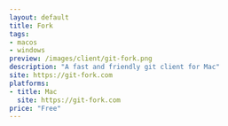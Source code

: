 ```yaml
---
layout: default
title: Fork
tags:
- macos
- windows
preview: /images/client/git-fork.png
description: "A fast and friendly git client for Mac"
site: https://git-fork.com
platforms:
- title: Mac
  site: https://git-fork.com
price: "Free"
---
```

